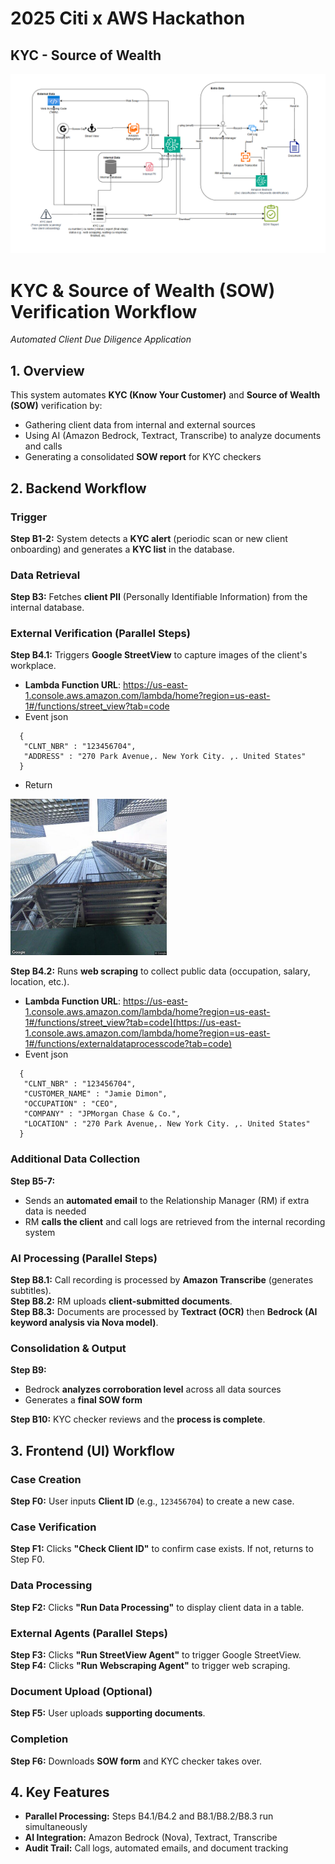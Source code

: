 # 2025 Citi x AWS Hackathon  
## KYC - Source of Wealth  

![work flow](./architectural_design.png)

# KYC & Source of Wealth (SOW) Verification Workflow
*Automated Client Due Diligence Application*

## 1. Overview
This system automates **KYC (Know Your Customer)** and **Source of Wealth (SOW)** verification by:
- Gathering client data from internal and external sources
- Using AI (Amazon Bedrock, Textract, Transcribe) to analyze documents and calls
- Generating a consolidated **SOW report** for KYC checkers

## 2. Backend Workflow

### Trigger
**Step B1-2:** System detects a **KYC alert** (periodic scan or new client onboarding) and generates a **KYC list** in the database.

### Data Retrieval
**Step B3:** Fetches **client PII** (Personally Identifiable Information) from the internal database.

### External Verification (Parallel Steps)
**Step B4.1:** Triggers **Google StreetView** to capture images of the client's workplace.  
* **Lambda Function URL**: <https://us-east-1.console.aws.amazon.com/lambda/home?region=us-east-1#/functions/street_view?tab=code>
* Event json
```
  {  
   "CLNT_NBR" : "123456704",  
   "ADDRESS" : "270 Park Avenue,. New York City. ,. United States"  
  }
```
* Return  
<img src="./backend/lambda/google_street_view/gsv_0.jpg" width="250" height="250" />

**Step B4.2:** Runs **web scraping** to collect public data (occupation, salary, location, etc.).
* **Lambda Function URL**: <https://us-east-1.console.aws.amazon.com/lambda/home?region=us-east-1#/functions/street_view?tab=code](https://us-east-1.console.aws.amazon.com/lambda/home?region=us-east-1#/functions/externaldataprocesscode?tab=code)>
* Event json
```
  {
   "CLNT_NBR" : "123456704",
   "CUSTOMER_NAME" : "Jamie Dimon",
   "OCCUPATION" : "CEO",
   "COMPANY" : "JPMorgan Chase & Co.",
   "LOCATION" : "270 Park Avenue,. New York City. ,. United States"
  }
```
### Additional Data Collection
**Step B5-7:**
- Sends an **automated email** to the Relationship Manager (RM) if extra data is needed
- RM **calls the client** and call logs are retrieved from the internal recording system

### AI Processing (Parallel Steps)
**Step B8.1:** Call recording is processed by **Amazon Transcribe** (generates subtitles).  
**Step B8.2:** RM uploads **client-submitted documents**.  
**Step B8.3:** Documents are processed by **Textract (OCR)** then **Bedrock (AI keyword analysis via Nova model)**.

### Consolidation & Output
**Step B9:**
- Bedrock **analyzes corroboration level** across all data sources
- Generates a **final SOW form**

**Step B10:** KYC checker reviews and the **process is complete**.

## 3. Frontend (UI) Workflow

### Case Creation
**Step F0:** User inputs **Client ID** (e.g., `123456704`) to create a new case.

### Case Verification
**Step F1:** Clicks **"Check Client ID"** to confirm case exists. If not, returns to Step F0.

### Data Processing
**Step F2:** Clicks **"Run Data Processing"** to display client data in a table.

### External Agents (Parallel Steps)
**Step F3:** Clicks **"Run StreetView Agent"** to trigger Google StreetView.  
**Step F4:** Clicks **"Run Webscraping Agent"** to trigger web scraping.

### Document Upload (Optional)
**Step F5:** User uploads **supporting documents**.

### Completion
**Step F6:** Downloads **SOW form** and KYC checker takes over.

## 4. Key Features
- **Parallel Processing:** Steps B4.1/B4.2 and B8.1/B8.2/B8.3 run simultaneously
- **AI Integration:** Amazon Bedrock (Nova), Textract, Transcribe
- **Audit Trail:** Call logs, automated emails, and document tracking
